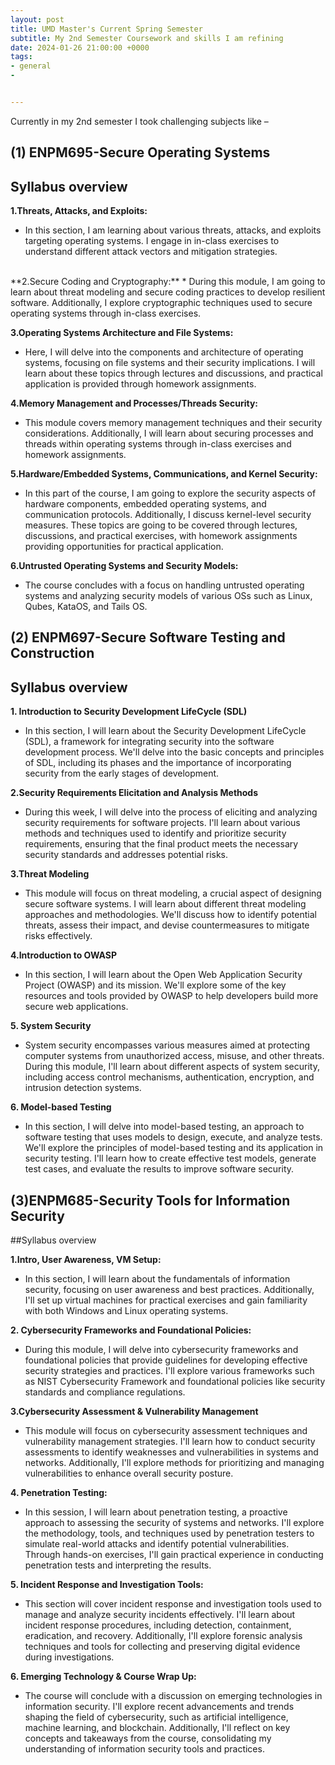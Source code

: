 ```yaml
---
layout: post
title: UMD Master's Current Spring Semester 
subtitle: My 2nd Semester Coursework and skills I am refining
date: 2024-01-26 21:00:00 +0000
tags:
- general
- 


---
```



Currently in my 2nd semester I took challenging subjects like –

## (1) ENPM695-Secure Operating Systems
## Syllabus overview

**1.Threats, Attacks, and Exploits:**
* In this section, I am learning about various threats, attacks, and exploits targeting operating systems. I engage in in-class exercises to understand different attack vectors and mitigation strategies.
<br>
**2.Secure Coding and Cryptography:**
* During this module, I am going to learn about threat modeling and secure coding practices to develop resilient software. Additionally, I explore cryptographic techniques used to secure operating systems through in-class exercises.

**3.Operating Systems Architecture and File Systems:**
* Here, I will delve into the components and architecture of operating systems, focusing on file systems and their security implications. I will learn about these topics through lectures and discussions, and practical application is provided through homework assignments.

**4.Memory Management and Processes/Threads Security:**
* This module covers memory management techniques and their security considerations. Additionally, I will learn about securing processes and threads within operating systems through in-class exercises and homework assignments.

**5.Hardware/Embedded Systems, Communications, and Kernel Security:**
* In this part of the course, I am going to explore the security aspects of hardware components, embedded operating systems, and communication protocols. Additionally, I discuss kernel-level security measures. These topics are going to be  covered through lectures, discussions, and practical exercises, with homework assignments providing opportunities for practical application.

**6.Untrusted Operating Systems and Security Models:**
* The course concludes with a focus on handling untrusted operating systems and analyzing security models of various OSs such as Linux, Qubes, KataOS, and Tails OS. 





## (2) ENPM697-Secure Software Testing and Construction
## Syllabus overview


**1. Introduction to Security Development LifeCycle (SDL)**
* In this section, I will learn about the Security Development LifeCycle (SDL), a framework for integrating security into the software development process. We'll delve into the basic concepts and principles of SDL, including its phases and the importance of incorporating security from the early stages of development.

**2.Security Requirements Elicitation and Analysis Methods**
* During this week, I will delve into the process of eliciting and analyzing security requirements for software projects. I'll learn about various methods and techniques used to identify and prioritize security requirements, ensuring that the final product meets the necessary security standards and addresses potential risks.

**3.Threat Modeling**
* This module will focus on threat modeling, a crucial aspect of designing secure software systems. I will learn about different threat modeling approaches and methodologies. We'll discuss how to identify potential threats, assess their impact, and devise countermeasures to mitigate risks effectively.

**4.Introduction to OWASP**
* In this section, I will learn about the Open Web Application Security Project (OWASP) and its mission. We'll explore some of the key resources and tools provided by OWASP to help developers build more secure web applications.

**5. System Security**
* System security encompasses various measures aimed at protecting computer systems from unauthorized access, misuse, and other threats. During this module, I'll learn about different aspects of system security, including access control mechanisms, authentication, encryption, and intrusion detection systems.

**6. Model-based Testing**
* In this section, I will delve into model-based testing, an approach to software testing that uses models to design, execute, and analyze tests. We'll explore the principles of model-based testing and its application in security testing. I'll learn how to create effective test models, generate test cases, and evaluate the results to improve software security.




## (3)ENPM685-Security Tools for Information Security
##Syllabus overview


**1.Intro, User Awareness, VM Setup:**
* In this section, I will learn about the fundamentals of information security, focusing on user awareness and best practices. Additionally, I'll set up virtual machines for practical exercises and gain familiarity with both Windows and Linux operating systems.

**2. Cybersecurity Frameworks and Foundational Policies:**
* During this module, I will delve into cybersecurity frameworks and foundational policies that provide guidelines for developing effective security strategies and practices. I'll explore various frameworks such as NIST Cybersecurity Framework and foundational policies like security standards and compliance regulations.

**3.Cybersecurity Assessment & Vulnerability Management**
* This module will focus on cybersecurity assessment techniques and vulnerability management strategies. I'll learn how to conduct security assessments to identify weaknesses and vulnerabilities in systems and networks. Additionally, I'll explore methods for prioritizing and managing vulnerabilities to enhance overall security posture.

**4. Penetration Testing:**
* In this session, I will learn about penetration testing, a proactive approach to assessing the security of systems and networks. I'll explore the methodology, tools, and techniques used by penetration testers to simulate real-world attacks and identify potential vulnerabilities. Through hands-on exercises, I'll gain practical experience in conducting penetration tests and interpreting the results.

**5. Incident Response and Investigation Tools:**
* This section will cover incident response and investigation tools used to manage and analyze security incidents effectively. I'll learn about incident response procedures, including detection, containment, eradication, and recovery. Additionally, I'll explore forensic analysis techniques and tools for collecting and preserving digital evidence during investigations.

**6. Emerging Technology & Course Wrap Up:**
* The course will conclude with a discussion on emerging technologies in information security. I'll explore recent advancements and trends shaping the field of cybersecurity, such as artificial intelligence, machine learning, and blockchain. Additionally, I'll reflect on key concepts and takeaways from the course, consolidating my understanding of information security tools and practices.

